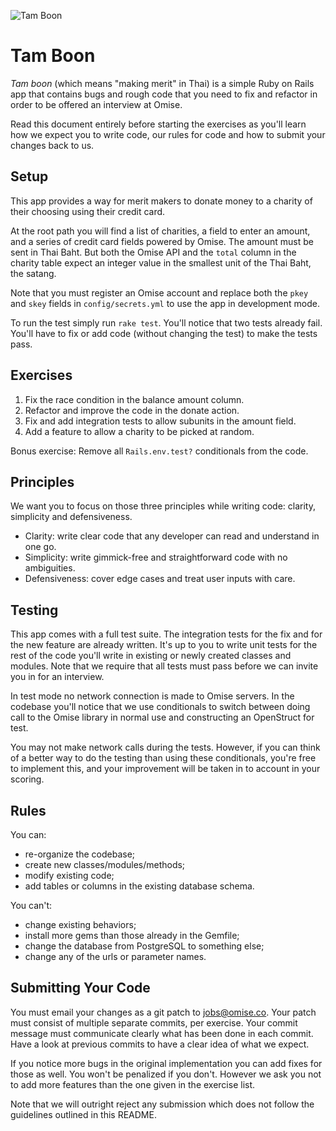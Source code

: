 ![Tam Boon](https://cdn.omise.co/assets/tamboon.jpg)

# Tam Boon

_Tam boon_ (which means "making merit" in Thai) is a simple Ruby on Rails
app that contains bugs and rough code that you need to fix and refactor
in order to be offered an interview at Omise.

Read this document entirely before starting the exercises as you'll learn how
we expect you to write code, our rules for code and how to submit your changes
back to us.

## Setup

This app provides a way for merit makers to donate money to a charity of their
choosing using their credit card.

At the root path you will find a list of charities, a field to enter an amount,
and a series of credit card fields powered by Omise. The amount must be sent in
Thai Baht. But both the Omise API and the `total` column in the charity
table expect an integer value in the smallest unit of the Thai Baht, the
satang.

Note that you must register an Omise account and replace both the `pkey`
and `skey` fields in `config/secrets.yml` to use the app in development
mode.

To run the test simply run `rake test`. You'll notice that two tests already
fail. You'll have to fix or add code (without changing the test) to make
the tests pass.

## Exercises

  1. Fix the race condition in the balance amount column.
  2. Refactor and improve the code in the donate action.
  3. Fix and add integration tests to allow subunits in the amount field.
  4. Add a feature to allow a charity to be picked at random.

Bonus exercise: Remove all `Rails.env.test?` conditionals from the code.

## Principles

We want you to focus on those three principles while writing code:
clarity, simplicity and defensiveness.

* Clarity: write clear code that any developer can read and understand
  in one go.
* Simplicity: write gimmick-free and straightforward code with no ambiguities.
* Defensiveness: cover edge cases and treat user inputs with care.

## Testing

This app comes with a full test suite. The integration tests for the fix and
for the new feature are already written. It's up to you to write unit tests for
the rest of the code you'll write in existing or newly created classes and
modules. Note that we require that all tests must pass before we can invite you
in for an interview.

In test mode no network connection is made to Omise servers. In the
codebase you'll notice that we use conditionals to switch between doing
call to the Omise library in normal use and constructing an OpenStruct
for test.

You may not make network calls during the tests. However, if you can
think of a better way to do the testing than using these conditionals,
you're free to implement this, and your improvement will be taken in
to account in your scoring.

## Rules

You can:

  - re-organize the codebase;
  - create new classes/modules/methods;
  - modify existing code;
  - add tables or columns in the existing database schema.

You can't:

  - change existing behaviors;
  - install more gems than those already in the Gemfile;
  - change the database from PostgreSQL to something else;
  - change any of the urls or parameter names.

## Submitting Your Code

You must email your changes as a git patch to jobs@omise.co. Your patch must
consist of multiple separate commits, per exercise. Your commit
message must communicate clearly what has been done in each commit. Have a look
at previous commits to have a clear idea of what we expect.

If you notice more bugs in the original implementation you can add fixes for
those as well. You won't be penalized if you don't. However we ask you not
to add more features than the one given in the exercise list.

Note that we will outright reject any submission which does not follow the
guidelines outlined in this README.
